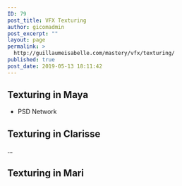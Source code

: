 ```yaml
---
ID: 79
post_title: VFX Texturing
author: gicomadmin
post_excerpt: ""
layout: page
permalink: >
  http://guillaumeisabelle.com/mastery/vfx/texturing/
published: true
post_date: 2019-05-13 18:11:42
---
```

<!-- wp:heading -->

## Texturing in Maya

<!-- /wp:heading -->

<!-- wp:list -->

*   PSD Network

<!-- /wp:list -->

<!-- wp:heading -->

## Texturing in Clarisse

<!-- /wp:heading -->

<!-- wp:paragraph -->

...

<!-- /wp:paragraph -->

<!-- wp:heading -->

## Texturing in Mari

<!-- /wp:heading -->

<!-- wp:paragraph -->



<!-- /wp:paragraph -->
